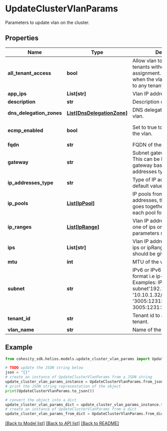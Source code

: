 # UpdateClusterVlanParams

Parameters to update vlan on the cluster.

## Properties

Name | Type | Description | Notes
------------ | ------------- | ------------- | -------------
**all_tenant_access** | **bool** | Allow vlan to be used by all tenants without explicit assignment. Set to true only when the vlan is not assigned to any tenant. | [optional] [default to False]
**app_ips** | **List[str]** | Vlan IP addresses for apps. | [optional] 
**description** | **str** | Description of the vlan. | [optional] 
**dns_delegation_zones** | [**List[DnsDelegationZone]**](DnsDelegationZone.md) | DNS delegation zones of the vlan. | [optional] 
**ecmp_enabled** | **bool** | Set to true to enable ECMP in the vlan. | [optional] [default to False]
**fqdn** | **str** | FQDN of the vlan. | [optional] 
**gateway** | **str** | Subnet gateway of the vlan. This can be Ipv4 or Ipv6 gateway based on the IP addresses type. | [optional] 
**ip_addresses_type** | **str** | Type of IP addresses. The default value is Ipv4. | [optional] 
**ip_pools** | [**List[IpPool]**](IpPool.md) | IP pools from the vlan ip addresses, the IPs in a pool goes together. One IP from each pool forms a VIP group. | [optional] 
**ip_ranges** | [**List[IpRange]**](IpRange.md) | Vlan IP address ranges, only one of ips or ipRanges parameters should be given. | [optional] 
**ips** | **List[str]** | Vlan IP addresses, only one of ips or ipRanges parameters should be given. | [optional] 
**mtu** | **int** | MTU of the vlan. | [optional] 
**subnet** | **str** | IPv6 or IPv6 subnet in CIDR format i.e ip-address/prefix. Examples: IPv4 subnet&#39;192.168.0.101/24&#39;, &#39;10.10.1.32/27&#39;. IPv6 subnet &#39;3005:1231:2006:0025::0/96&#39;, 3005:1231:2006:0025::0/128 | [optional] 
**tenant_id** | **str** | Tenant id to assign vlan to a tenant. | [optional] 
**vlan_name** | **str** | Name of the Vlan. | [optional] 

## Example

```python
from cohesity_sdk.helios.models.update_cluster_vlan_params import UpdateClusterVlanParams

# TODO update the JSON string below
json = "{}"
# create an instance of UpdateClusterVlanParams from a JSON string
update_cluster_vlan_params_instance = UpdateClusterVlanParams.from_json(json)
# print the JSON string representation of the object
print(UpdateClusterVlanParams.to_json())

# convert the object into a dict
update_cluster_vlan_params_dict = update_cluster_vlan_params_instance.to_dict()
# create an instance of UpdateClusterVlanParams from a dict
update_cluster_vlan_params_from_dict = UpdateClusterVlanParams.from_dict(update_cluster_vlan_params_dict)
```
[[Back to Model list]](../README.md#documentation-for-models) [[Back to API list]](../README.md#documentation-for-api-endpoints) [[Back to README]](../README.md)


